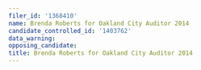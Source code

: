 ```yaml
---
filer_id: '1368410'
name: Brenda Roberts for Oakland City Auditor 2014
candidate_controlled_id: '1403762'
data_warning: 
opposing_candidate: 
title: Brenda Roberts for Oakland City Auditor 2014
---
```

